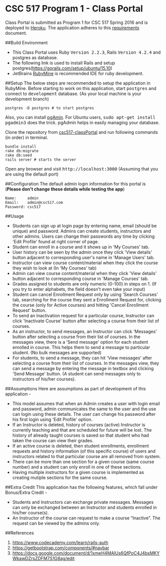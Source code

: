 # CSC 517 Program 1 - Class Portal
Class Portal is submitted as Program 1 for CSC 517 Spring 2016 and is deployed to [Heroku](https://skataka-portal.herokuapp.com/login). The application adheres to this [requirements](https://docs.google.com/document/d/1xmeH4MAlUs6QfPoC4J4bsMKYWkawDZrsZDFM7S1G8ag/edit) document.

##Build Environment
* This Class Portal uses Ruby <tt>Version 2.2.3</tt>, Rails <tt>Version 4.2.4</tt> and postgres as database.
* The following link is used to install Rails and setup postgres(https://gorails.com/setup/ubuntu/15.10)
* JetBrains [RubyMine](https://www.jetbrains.com/ruby/) is recommended IDE for ruby development.

##Setup
The below steps are recommended to setup the application in RubyMine.
Before starting to work on this application, start <tt>postgres</tt> and connect to <tt>development</tt> database. (As your local machine is your development branch)

```
postgres -D postgres # to start postgres
```
Also, you can install [pgAmin](http://www.pgadmin.org/download/). For Ubuntu users, <tt>sudo apt-get install pgadmin3</tt> does the trick. pgAdmin helps in easily managing your database.

Clone the repository from [csc517-classPortal](https://github.com/sujithktkm/csc517-classPortal.git) and run following commands (in order) in terminal.

```
bundle install
rake db:migrate
rake db:seed
rails server # starts the server
```

Open any browser and visit <tt>http://localhost:3000</tt> (Assuming that you are using the default port)

##Configuration
The default admin login information for this portal is (**Please don't change these details while testing the app**)
```
Name:     admin
Email:    admin@csc517.com
Password: csc517
```

##Usage
- Students can sign up at login page by entering name, email (should be unique) and password. Admins can create students, instructors and other admins. Users can change their passwords any time by clicking 'Edit Profile' found at right corner of page.
- Student can enroll in a course and it shows up in 'My Courses' tab.
- User history can be seen by the admin once they click 'View details' button adjacent to corresponding user's name in 'Manage Users' tab.
- Instructor can view course content/material when they click the course they wish to look at (In 'My Courses' tab)
- Admin can view course content/material when they click 'View details' button adjacent to corresponding course in 'Manage Courses' tab.
- Grades assigned to students are only numeric (0-100) in steps on 1. (If you try to enter alphabets, the field doesn't even take your input)
- Student can cancel Enrollment Request only by using 'Search Courses' tab, searching for the course they sent a Enrollment Request for, clicking the course (only for Active courses) and hitting 'Cancel Enrollment Request' button.
- To send an Inactivation request for a particular course, Instructor can click 'Inactivate Course' button after selecting a course from their list of courses.
- As an instructor, to send messages, an Instructor can click 'Messages' button after selecting a course from their list of courses. In the messages view, there is a 'Send message' option for each student enrolled in course. This helps them to send a message to particular student. (No bulk messages are supported)
- For students, to send a message, they can hit 'View messages' after selecting a course from their list of courses. In the messages view, they can send a message by entering the message in textbox and clicking 'Send Message' button. (A student can send messages only to instructors of his/her courses).

##Assumptions
Here are assumptions as part of development of this application -
* This model assumes that when an Admin creates a user with login email and password, admin communicates the same to the user and the use can login using these details. The user can change his password after his first login using 'Edit Profile' option.
* If an Instructor is deleted, history of courses (active) Instructor is currently teaching and that are scheduled for future will be lost. The history of already taught courses is saved so that student who had taken the course can view their grades.
* If an active course is deleted, then student enrollments, enrollment requests and history information (of this specific course) of users and instructors related to that particular course are all removed from system.
* There can be more than one section for a given course (same course number) and a student can only enroll in one of these sections.
* Having multiple instructors for a given course is implemented as creating mutiple sections for the same course.

##Extra Credit
This application has the following features, which fall under Bonus/Extra Credit -
* Students and Instructors can exchange private messages. Messages can only be exchanged between an Instructor and students enrolled in his/her course(s).
* An Instructor of the course can request to make a course “Inactive”. The request can be viewed by the admins only.

##References
1. https://www.codecademy.com/learn/rails-auth
2. https://getbootstrap.com/components/#navbar
3. https://docs.google.com/document/d/1xmeH4MAlUs6QfPoC4J4bsMKYWkawDZrsZDFM7S1G8ag/edit
